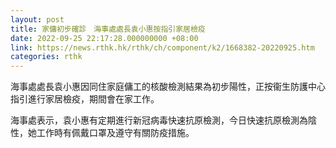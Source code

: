 ```yaml
---
layout: post
title: 家傭初步確診　海事處處長袁小惠按指引家居檢疫
date: 2022-09-25 22:17:28.000000000 +08:00
link: https://news.rthk.hk/rthk/ch/component/k2/1668382-20220925.htm
categories: rthk
---
```


海事處處長袁小惠因同住家庭傭工的核酸檢測結果為初步陽性，正按衞生防護中心指引進行家居檢疫，期間會在家工作。

海事處表示，袁小惠有定期進行新冠病毒快速抗原檢測，今日快速抗原檢測為陰性，她工作時有佩戴口罩及遵守有關防疫措施。
